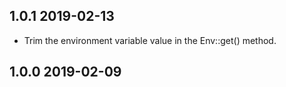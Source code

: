 ## 1.0.1 2019-02-13
* Trim the environment variable value in the Env::get() method.

## 1.0.0 2019-02-09
